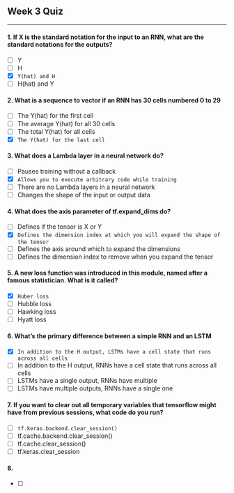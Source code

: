 ## Week 3 Quiz

---

#### 1. If X is the standard notation for the input to an RNN, what are the standard notations for the outputs?

- [ ] Y
- [ ] H
- [x] `Y(hat) and H`
- [ ] H(hat) and Y

#### 2. What is a sequence to vector if an RNN has 30 cells numbered 0 to 29

- [ ] The Y(hat) for the first cell
- [ ] The average Y(hat) for all 30 cells
- [ ] The total Y(hat) for all cells
- [x] `The Y(hat) for the last cell`

#### 3. What does a Lambda layer in a neural network do?

- [ ] Pauses training without a callback
- [x] `Allows you to execute arbitrary code while training`
- [ ] There are no Lambda layers in a neural network
- [ ] Changes the shape of the input or output data

#### 4. What does the axis parameter of tf.expand_dims do?

- [ ] Defines if the tensor is X or Y
- [x] `Defines the dimension index at which you will expand the shape of the tensor`
- [ ] Defines the axis around which to expand the dimensions
- [ ] Defines the dimension index to remove when you expand the tensor

#### 5. A new loss function was introduced in this module, named after a famous statistician. What is it called?

- [x] `Huber loss`
- [ ] Hubble loss
- [ ] Hawking loss
- [ ] Hyatt loss

#### 6. What’s the primary difference between a simple RNN and an LSTM

- [x] `In addition to the H output, LSTMs have a cell state that runs across all cells`
- [ ] In addition to the H output, RNNs have a cell state that runs across all cells 
- [ ] LSTMs have a single output, RNNs have multiple
- [ ] LSTMs have multiple outputs, RNNs have a single one

#### 7. If you want to clear out all temporary variables that tensorflow might have from previous sessions, what code do you run?

- [ ] `tf.keras.backend.clear_session()`
- [ ] tf.cache.backend.clear_session()
- [ ] tf.cache.clear_session()
- [ ] tf.keras.clear_session

#### 8. 

- [ ] 
